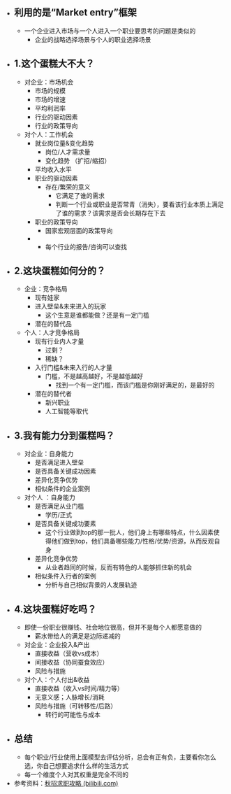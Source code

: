 - ## 利用的是“Market entry”框架
	- 一个企业进入市场与一个人进入一个职业要思考的问题是类似的
		- 企业的战略选择场景与个人的职业选择场景
- ## 1.这个蛋糕大不大？
	- 对企业：市场机会
		- 市场的规模
		- 市场的增速
		- 平均利润率
		- 行业的驱动因素
		- 行业的政策导向
	- 对个人：工作机会
		- 就业岗位量&变化趋势
			- 岗位/人才需求量
			- 变化趋势 （扩招/缩招）
		- 平均收入水平
		- 职业的驱动因素
			- 存在/繁荣的意义
				- 它满足了谁的需求
				- 判断一个行业或职业是否常青（消失），要看该行业本质上满足了谁的需求？该需求是否会长期存在下去
		- 职业的政策导向
			- 国家宏观层面的政策导向
		- * 每个行业的报告/咨询可以查找
- ## 2.这块蛋糕如何分的？
	- 企业：竞争格局
		- 现有娃家
		- 进入壁垒&未来进入的玩家
			- 这个生意是谁都能做？还是有一定门槛
		- 潜在的替代品
	- 个人：人才竞争格局
		- 现有行业内人才量
			- 过剩？
			- 稀缺？
		- 入行门槛&未来入行的人才量
			- 门槛，不是越高越好，不是越低越好
				- 找到一个有一定门槛，而该门槛是你刚好满足的，是最好的
		- 潜在的替代者
			- 新兴职业
			- 人工智能等取代
- ## 3.我有能力分到蛋糕吗？
	- 对企业：自身能力
		- 是否满足进入壁垒
		- 是否具备关键成功因素
		- 差异化竞争优势
		- 相似条件的企业案例
	- 对个人 ：自身能力
		- 是否满足从业门槛
			- 学历/正式
		- 是否具备关键成功要素
			- 这个行业做到top的那一批人，他们身上有哪些特点，什么因素使得他们做到top，他们具备哪些能力/性格/优势/资源，从而反观自身
		- 差异化竞争优势
			- 从业者趋同的时候，反而有特色的人能够抓住新的机会
		- 相似条件入行者的案例
			- 分析与自己相似背景的人发展轨迹
- ## 4.这块蛋糕好吃吗？
	- 即使一份职业很赚钱、社会地位很高，但并不是每个人都愿意做的
		- 薪水带给人的满足是边际递减的
	- 对企业：企业投入&产出
		- 直接收益（营收vs成本）
		- 间接收益（协同蚕食效应）
		- 风险与措施
	- 对个人：个人付出&收益
		- 直接收益（收入vs时间/精力等）
		- 无意义感；人脉增长/消耗
		- 风险与措施（可转移性/后路）
			- 转行的可能性与成本
- ## 总结
	- 每个职业/行业使用上面模型去评估分析，总会有正有负，主要看你怎么选，你自己想要追求什么样的生活方式
	- 每一个维度个人对其权重是完全不同的 
- 参考资料：[秋招求职攻略 (bilibili.com)](https://www.bilibili.com/festival/qz2022?bvid=BV1xG4y1i7Rj&spm_id_from=333.999.0.0)
